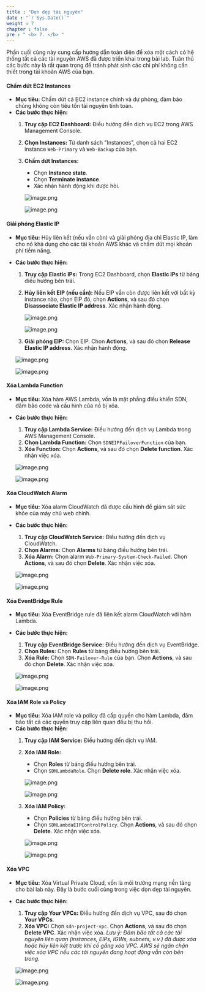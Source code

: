 ```yaml
---
title : "Dọn dẹp tài nguyên"
date : "`r Sys.Date()`"
weight : 7
chapter : false
pre : " <b> 7. </b> "
---
```


Phần cuối cùng này cung cấp hướng dẫn toàn diện để xóa một cách có hệ thống tất cả các tài nguyên AWS đã được triển khai trong bài lab. Tuân thủ các bước này là rất quan trọng để tránh phát sinh các chi phí không cần thiết trong tài khoản AWS của bạn.

#### Chấm dứt EC2 Instances

- **Mục tiêu:** Chấm dứt cả EC2 instance chính và dự phòng, đảm bảo chúng không còn tiêu tốn tài nguyên tính toán.
- **Các bước thực hiện:**
    1. **Truy cập EC2 Dashboard:** Điều hướng đến dịch vụ EC2 trong AWS Management Console.
    2. **Chọn Instances:** Từ danh sách "Instances", chọn cả hai EC2 instance `Web-Primary` và `Web-Backup` của bạn.
    3. **Chấm dứt Instances:**
        - Chọn **Instance state**.
        - Chọn **Terminate instance**.
        - Xác nhận hành động khi được hỏi.

        ![image.png](image.png)

        ![image.png](image%201.png)


#### Giải phóng Elastic IP

- **Mục tiêu:** Hủy liên kết (nếu vẫn còn) và giải phóng địa chỉ Elastic IP, làm cho nó khả dụng cho các tài khoản AWS khác và chấm dứt mọi khoản phí tiềm năng.
- **Các bước thực hiện:**
    1. **Truy cập Elastic IPs:** Trong EC2 Dashboard, chọn **Elastic IPs** từ bảng điều hướng bên trái.
    2. **Hủy liên kết EIP (nếu cần):** Nếu EIP vẫn còn được liên kết với bất kỳ instance nào, chọn EIP đó, chọn **Actions**, và sau đó chọn **Disassociate Elastic IP address**. Xác nhận hành động.

        ![image.png](image%202.png)

        ![image.png](image%203.png)

    3. **Giải phóng EIP:** Chọn EIP. Chọn **Actions**, và sau đó chọn **Release Elastic IP address**. Xác nhận hành động.

    ![image.png](image%204.png)

    ![image.png](image%205.png)


#### Xóa Lambda Function

- **Mục tiêu:** Xóa hàm AWS Lambda, vốn là mặt phẳng điều khiển SDN, đảm bảo code và cấu hình của nó bị xóa.
- **Các bước thực hiện:**
    1. **Truy cập Lambda Service:** Điều hướng đến dịch vụ Lambda trong AWS Management Console.
    2. **Chọn Lambda Function:** Chọn `SDNEIPFailoverFunction` của bạn.
    3. **Xóa Function:** Chọn **Actions**, và sau đó chọn **Delete function**. Xác nhận việc xóa.

    ![image.png](image%206.png)

    ![image.png](image%207.png)


#### Xóa CloudWatch Alarm

- **Mục tiêu:** Xóa alarm CloudWatch đã được cấu hình để giám sát sức khỏe của máy chủ web chính.
- **Các bước thực hiện:**
    1. **Truy cập CloudWatch Service:** Điều hướng đến dịch vụ CloudWatch.
    2. **Chọn Alarms:** Chọn **Alarms** từ bảng điều hướng bên trái.
    3. **Xóa Alarm:** Chọn alarm `Web-Primary-System-Check-Failed`. Chọn **Actions**, và sau đó chọn **Delete**. Xác nhận việc xóa.

    ![image.png](image%208.png)

    ![image.png](image%209.png)


#### Xóa EventBridge Rule

- **Mục tiêu:** Xóa EventBridge rule đã liên kết alarm CloudWatch với hàm Lambda.
- **Các bước thực hiện:**
    1. **Truy cập EventBridge Service:** Điều hướng đến dịch vụ EventBridge.
    2. **Chọn Rules:** Chọn **Rules** từ bảng điều hướng bên trái.
    3. **Xóa Rule:** Chọn `SDN-Failover-Rule` của bạn. Chọn **Actions**, và sau đó chọn **Delete**. Xác nhận việc xóa.

    ![image.png](image%2010.png)

    ![image.png](image%2011.png)


#### Xóa IAM Role và Policy

- **Mục tiêu:** Xóa IAM role và policy đã cấp quyền cho hàm Lambda, đảm bảo tất cả các quyền truy cập liên quan đều bị thu hồi.
- **Các bước thực hiện:**
    1. **Truy cập IAM Service:** Điều hướng đến dịch vụ IAM.
    2. **Xóa IAM Role:**
        - Chọn **Roles** từ bảng điều hướng bên trái.
        - Chọn `SDNLambdaRole`. Chọn **Delete role**. Xác nhận việc xóa.

        ![image.png](image%2012.png)

        ![image.png](image%2013.png)

    3. **Xóa IAM Policy:**
        - Chọn **Policies** từ bảng điều hướng bên trái.
        - Chọn `SDNLambdaEIPControlPolicy`. Chọn **Actions**, và sau đó chọn **Delete**. Xác nhận việc xóa.

        ![image.png](image%2014.png)

        ![image.png](image%2015.png)


#### Xóa VPC

- **Mục tiêu:** Xóa Virtual Private Cloud, vốn là môi trường mạng nền tảng cho bài lab này. Đây là bước cuối cùng trong việc dọn dẹp tài nguyên.
- **Các bước thực hiện:**
    1. **Truy cập Your VPCs:** Điều hướng đến dịch vụ VPC, sau đó chọn **Your VPCs**.
    2. **Xóa VPC:** Chọn `sdn-project-vpc`. Chọn **Actions**, và sau đó chọn **Delete VPC**. Xác nhận việc xóa. *Lưu ý: Đảm bảo tất cả các tài nguyên liên quan (instances, EIPs, IGWs, subnets, v.v.) đã được xóa hoặc hủy liên kết trước khi cố gắng xóa VPC. AWS sẽ ngăn chặn việc xóa VPC nếu các tài nguyên đang hoạt động vẫn còn bên trong.*

    ![image.png](image%2016.png)

    ![image.png](image%2017.png)